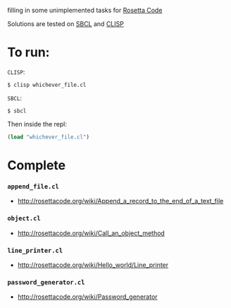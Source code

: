 filling in some unimplemented tasks for [Rosetta Code](http://rosettacode.org)

Solutions are tested on [SBCL](http://www.sbcl.org/getting.html) and [CLISP](http://www.clisp.org/)

# To run:
`CLISP`:
```
$ clisp whichever_file.cl
```

`SBCL`:
```
$ sbcl
```
Then inside the repl:
```lisp
(load "whichever_file.cl")
```

# Complete

### `append_file.cl`
 - http://rosettacode.org/wiki/Append_a_record_to_the_end_of_a_text_file

### `object.cl`
 - http://rosettacode.org/wiki/Call_an_object_method

### `line_printer.cl`
 - http://rosettacode.org/wiki/Hello_world/Line_printer

### `password_generator.cl`
 - http://rosettacode.org/wiki/Password_generator
